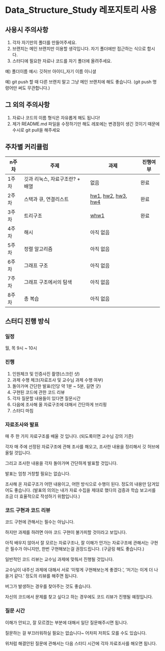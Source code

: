 # Data_Structure_Study 레포지토리 사용

## 사용시 주의사항
1. 각자 자기만의 폴더를 만들어주세요.
2. 브랜치는 메인 브랜치만 이용할 생각입니다. 자기 폴더에만 접근하는 식으로 합시다.
3. 스터디에 필요한 자료나 코드를 자기 폴더에 올려주세요.

예) 폴더이름 예시: 깃허브 아이디_자기 이름 이니셜

예) git push 할 때 다른 브랜치 말고 그냥 메인 브랜치에 해도 좋습니다. (git push 명령어만 써도 무관합니다.)

## 그 외의 주의사항
1. 자료나 코드의 이름 형식은 자유롭게 해도 됩니다!
2. 제가 README.md 파일을 수정하기만 해도 레포에는 변경점이 생긴 것이기 때문에 수시로 git pull을 해주세요

## 주차별 커리큘럼

|n주차|주제|과제|진행여부|
|----|----|----|----|
|1주차|깃과 리눅스, 자료구조란? + 배열|없음|완료|
|2주차|스택과 큐, 연결리스트|[hw1](https://github.com/CrazyImSoFlutter/Data_Structure_Study/tree/main/CISF_NHG/hw/hw1), [hw2](https://github.com/CrazyImSoFlutter/Data_Structure_Study/tree/main/CISF_NHG/hw/hw2), [hw3](https://github.com/CrazyImSoFlutter/Data_Structure_Study/tree/main/CISF_NHG/hw/hw3), [hw4](https://github.com/CrazyImSoFlutter/Data_Structure_Study/tree/main/CISF_NHG/hw/hw4)|완료|
|3주차|트리구조|[whw1](https://github.com/CrazyImSoFlutter/Data_Structure_Study/tree/main/CISF_NHG/hw/whw1)|완료|
|4주차|해시|아직 없음||
|5주차|정렬 알고리즘|아직 없음||
|6주차|그래프 구조|아직 없음||
|7주차|그래프 구조에서의 탐색|아직 없음||
|8주차|총 복습|아직 없음||
## 스터디 진행 방식

### 일정

월, 목 9시 ~ 10시

### 진행

1. 인원체크 및 인증사진 촬영(스크린 샷)
2. 과제 수행 체크(자료조사 및 교수님 과제 수행 여부)
3. 돌아가며 간단한 발표(인당 약 1분 ~ 5분, 길면 굿)
4. 구현된 코드에 관한 코드 리뷰
5. 각자 질문할 내용들이 있다면 질문시간
6. 다음에 조사해 올 자료구조에 대해서 간단하게 브리핑
7. 스터디 마침

### 자료조사와 발표
매 주 한 가지 자료구조를 배울 것 입니다.
(되도록이면 교수님 강의 기준) 

각자 매 주에 선정된 자료구조에 관해 조사를 해오고, 조사한 내용을 정리해서 깃 허브에 올릴 것입니다.

그리고 조사한 내용을 각자 돌아가며 간단하게 발표할 것입니다.

발표는 엄청 거창할 필요는 없습니다.

조사해 온 자료구조가 어떤 내용이고, 어떤 방식으로 수행이 된다. 정도의 내용만 담겨있어도 좋습니다.
(발표의 의의는 내가 자료 수집을 제대로 했다의 검증과 학습 보고서를 조금 더 효율적으로 작성하기 위함입니다.)

### 코드 구현과 코드 리뷰
코드 구현에 관해서는 필수는 아닙니다.

하지만 과제를 하려면 아마 코드 구현이 불가피할 것이라고 보입니다.

아직 배우지 않아서 잘 모르는 자료구조나, 잘 이해가 안가는 자료구조에 관해서는 구현은 필수가 아니지만, 한번 구현해보는걸 권장드립니다.
(구글링 해도 좋습니다.)

일반적인 코드 리뷰는 교수님 과제에 맞춰서 진행될 것입니다.

교수님이 내주신 과제에 대해서 서로 ‘이렇게 구현해보는게 좋겠다.’, ‘저기는 이게 더 나을거 같다.’ 정도의 리뷰를 해주면 됩니다.

버그가 발생하는 경우를 찾아주는 것도 좋습니다.

자신의 코드에서 문제를 찾고 싶다고 하는 경우에도 코드 리뷰가 진행될 예정입니다.

### 질문 시간

이해가 안되고, 잘 모르겠는 부분에 대해서 일단 질문해주시면 됩니다.

질문하는 걸 부끄러워하실 필요는 없습니다~ 어차피 저희도 모를 수도 있습니다. 

위처럼 해결안된 질문에 관해서는 다음 스터디 시간에 각자 자료조사를 해오면 됩니다.
